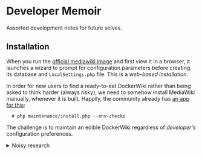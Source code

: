 # Developer Memoir

Assorted development notes for future selves.

## Installation

When you run the [official mediawiki image](https://hub.docker.com/_/mediawiki)
and first view it in a browser, it launches a wizard to prompt for configuration
parameters before creating its database and `LocalSettings.php` file.
This is a *web-based installation*.

In order for new users to find a ready-to-eat DockerWiki rather than being
asked to think harder (always risky), we need to somehow install MediaWiki
manually, whenever it is built. Happily, the community already has [an app
for this](https://www.mediawiki.org/wiki/Manual:Install.php):
```
  # php maintenance/install.php --env-checks
```
The challenge is to maintain an edible DockerWiki regardless of *developer's*
configuration preferences.

<details><summary>Noisy research</summary>
<p>

```bash
# Run installer.
php maintenance/install.php
  --conf=notused            # LocalSettings.php address; old, obsolete, maybe
  --confpath=notused        # ditto, maybe
  --dbgroupdefault=notused
  --dbname="$MW_DB_DATABASE"
  --dbpass=notused          # use --dbpassfile instead
  --dbpassfile="DockerWiki/dbpassfile"
  --dbpath=notused
  --dbport=notused          # only for non-mysql contexts
  --dbprefix=notused        # if many schemas in one DB
  --dbschema=notused        # only for non-mysql schemes
  --dbserver=notused        # default 'localhost', should be 'data' ?
  --dbtype=notused          # default 'mysql'
  --dbuser="$MW_DB_USER"
  --env-checks=notused      # see above, this ignores other options
  --globals                 # no value, i think; output globals when done
  --help=notused
  --installdbpass=notused   # mariadb entrypoint does this
  --installdbuser=notused   # mariadb entrypoint does this
  --lang=notused            # default 'en'
  --memory-limit=notused
  --pass=notused            # use --passfile instead
  --passfile=DockerWiki/passfile
  --profiler=notused        # default profiler output is 'text'
  --quiet=notused           # maybe used, does not take value methinks
  --scriptpath=notused      # but may need, default is '/wiki'?
  --server="http://localhost:8080" # i think? fix that hard port too.
  --skins=notused           # default 'all' but we still wanna Use 'timeless'
  --wiki=notused            # wiki ID? is this $wgSitename = "DockerWiki" ?
  --with-extensions=notused # "detect" and include extensions? meaning?
  DockerWiki
  WikiAdmin
```

</p>
</details>